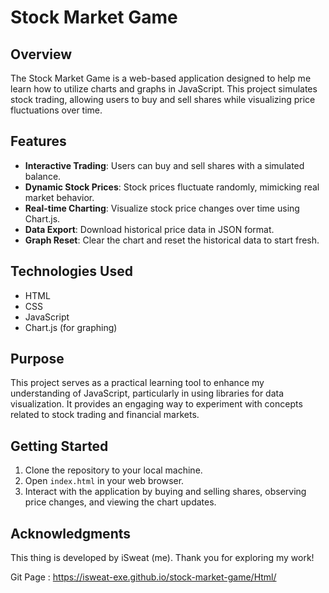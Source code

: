 # Stock Market Game

## Overview

The Stock Market Game is a web-based application designed to help me learn how to utilize charts and graphs in JavaScript. This project simulates stock trading, allowing users to buy and sell shares while visualizing price fluctuations over time.

## Features

- **Interactive Trading**: Users can buy and sell shares with a simulated balance.
- **Dynamic Stock Prices**: Stock prices fluctuate randomly, mimicking real market behavior.
- **Real-time Charting**: Visualize stock price changes over time using Chart.js.
- **Data Export**: Download historical price data in JSON format.
- **Graph Reset**: Clear the chart and reset the historical data to start fresh.

## Technologies Used

- HTML
- CSS
- JavaScript
- Chart.js (for graphing)

## Purpose

This project serves as a practical learning tool to enhance my understanding of JavaScript, particularly in using libraries for data visualization. It provides an engaging way to experiment with concepts related to stock trading and financial markets.

## Getting Started

1. Clone the repository to your local machine.
2. Open `index.html` in your web browser.
3. Interact with the application by buying and selling shares, observing price changes, and viewing the chart updates.

## Acknowledgments

This thing is developed by iSweat (me). Thank you for exploring my work!

Git Page : https://isweat-exe.github.io/stock-market-game/Html/
